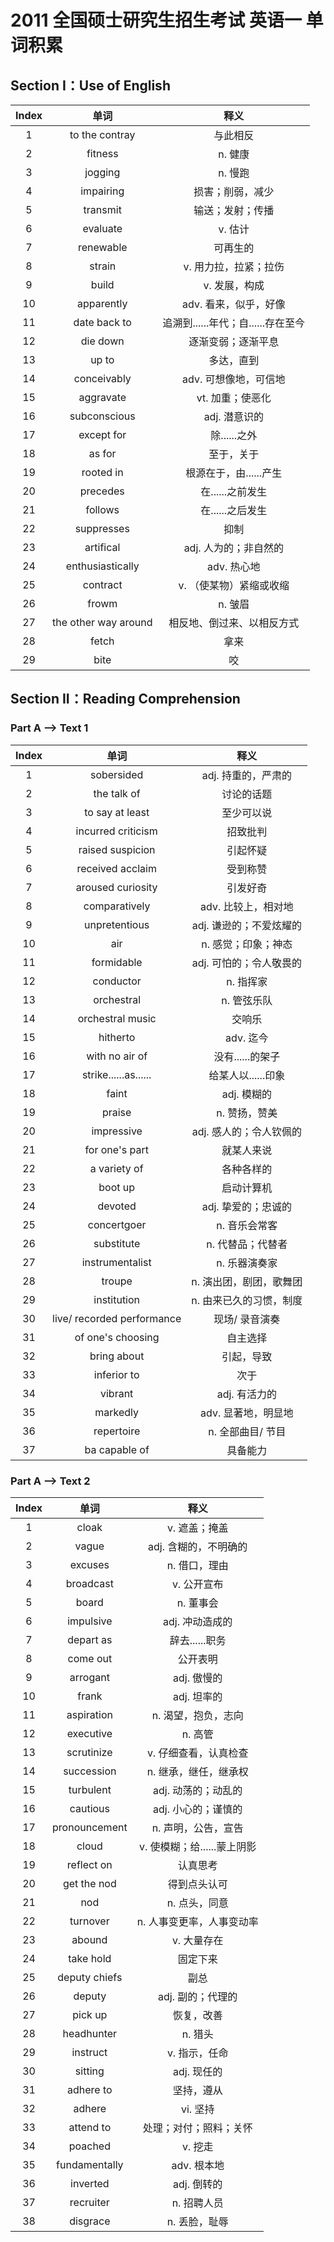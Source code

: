 # 2011 全国硕士研究生招生考试 英语一 单词积累

## Section I：Use of English

| Index |         单词         |                释义                |
| :---: | :------------------: | :--------------------------------: |
|   1   |    to the contray    |              与此相反              |
|   2   |       fitness        |              n. 健康               |
|   3   |       jogging        |              n. 慢跑               |
|   4   |      impairing       |          损害；削弱，减少          |
|   5   |       transmit       |          输送；发射；传播          |
|   6   |       evaluate       |              v. 估计               |
|   7   |      renewable       |              可再生的              |
|   8   |        strain        |       v. 用力拉，拉紧；拉伤        |
|   9   |        build         |           v. 发展，构成            |
|  10   |      apparently      |       adv. 看来，似乎，好像        |
|  11   |     date back to     | 追溯到......年代；自......存在至今 |
|  12   |       die down       |         逐渐变弱；逐渐平息         |
|  13   |        up to         |             多达，直到             |
|  14   |     conceivably      |       adv. 可想像地，可信地        |
|  15   |      aggravate       |          vt. 加重；使恶化          |
|  16   |     subconscious     |           adj. 潜意识的            |
|  17   |      except for      |            除......之外            |
|  18   |        as for        |             至于，关于             |
|  19   |      rooted in       |       根源在于，由......产生       |
|  20   |       precedes       |          在......之前发生          |
|  21   |       follows        |          在......之后发生          |
|  22   |      suppresses      |                抑制                |
|  23   |      artifical       |       adj. 人为的；非自然的        |
|  24   |   enthusiastically   |            adv. 热心地             |
|  25   |       contract       |      v. （使某物）紧缩或收缩       |
|  26   |        frowm         |              n. 皱眉               |
|  27   | the other way around |     相反地、倒过来、以相反方式     |
|  28   |        fetch         |                拿来                |
|  29   |         bite         |                 咬                 |

## Section II：Reading Comprehension

### Part A --> Text 1

| Index |            单词            |          释义           |
| :---: | :------------------------: | :---------------------: |
|   1   |         sobersided         |   adj. 持重的，严肃的   |
|   2   |        the talk of         |       讨论的话题        |
|   3   |      to say at least       |       至少可以说        |
|   4   |     incurred criticism     |        招致批判         |
|   5   |      raised suspicion      |        引起怀疑         |
|   6   |      received acclaim      |        受到称赞         |
|   7   |     aroused curiosity      |        引发好奇         |
|   8   |       comparatively        |   adv. 比较上，相对地   |
|   9   |       unpretentious        | adj. 谦逊的；不爱炫耀的 |
|  10   |            air             |   n. 感觉；印象；神态   |
|  11   |         formidable         | adj. 可怕的；令人敬畏的 |
|  12   |         conductor          |        n. 指挥家        |
|  13   |         orchestral         |       n. 管弦乐队       |
|  14   |      orchestral music      |         交响乐          |
|  15   |          hitherto          |        adv. 迄今        |
|  16   |       with no air of       |    没有......的架子     |
|  17   |    strike......as......    |   给某人以......印象    |
|  18   |           faint            |       adj. 模糊的       |
|  19   |           praise           |      n. 赞扬，赞美      |
|  20   |         impressive         | adj. 感人的；令人钦佩的 |
|  21   |       for one's part       |       就某人来说        |
|  22   |        a variety of        |       各种各样的        |
|  23   |          boot up           |       启动计算机        |
|  24   |          devoted           |   adj. 挚爱的；忠诚的   |
|  25   |        concertgoer         |      n. 音乐会常客      |
|  26   |         substitute         |    n. 代替品；代替者    |
|  27   |      instrumentalist       |      n. 乐器演奏家      |
|  28   |           troupe           | n. 演出团，剧团，歌舞团 |
|  29   |        institution         | n. 由来已久的习惯，制度 |
|  30   | live/ recorded performance |     现场/ 录音演奏      |
|  31   |     of one's choosing      |        自主选择         |
|  32   |        bring about         |       引起，导致        |
|  33   |        inferior to         |          次于           |
|  34   |          vibrant           |      adj. 有活力的      |
|  35   |          markedly          |   adv. 显著地，明显地   |
|  36   |         repertoire         |    n. 全部曲目/ 节目    |
|  37   |       ba capable of        |        具备能力         |

### Part A --> Text 2

| Index |     单词      |            释义             |
| :---: | :-----------: | :-------------------------: |
|   1   |     cloak     |        v. 遮盖；掩盖        |
|   2   |     vague     |    adj. 含糊的，不明确的    |
|   3   |    excuses    |        n. 借口，理由        |
|   4   |   broadcast   |         v. 公开宣布         |
|   5   |     board     |          n. 董事会          |
|   6   |   impulsive   |       adj. 冲动造成的       |
|   7   |   depart as   |       辞去......职务        |
|   8   |   come out    |          公开表明           |
|   9   |   arrogant    |         adj. 傲慢的         |
|  10   |     frank     |         adj. 坦率的         |
|  11   |  aspiration   |     n. 渴望，抱负，志向     |
|  12   |   executive   |           n. 高管           |
|  13   |  scrutinize   |    v. 仔细查看，认真检查    |
|  14   |  succession   |    n. 继承，继任，继承权    |
|  15   |   turbulent   |     adj. 动荡的；动乱的     |
|  16   |   cautious    |     adj. 小心的；谨慎的     |
|  17   | pronouncement |     n. 声明，公告，宣告     |
|  18   |     cloud     | v. 使模糊；给......蒙上阴影 |
|  19   |  reflect on   |          认真思考           |
|  20   |  get the nod  |        得到点头认可         |
|  21   |      nod      |        n. 点头，同意        |
|  22   |   turnover    |  n. 人事变更率，人事变动率  |
|  23   |    abound     |         v. 大量存在         |
|  24   |   take hold   |          固定下来           |
|  25   | deputy chiefs |            副总             |
|  26   |    deputy     |      adj. 副的；代理的      |
|  27   |    pick up    |         恢复，改善          |
|  28   |  headhunter   |           n. 猎头           |
|  29   |   instruct    |        v. 指示，任命        |
|  30   |    sitting    |         adj. 现任的         |
|  31   |   adhere to   |         坚持，遵从          |
|  32   |    adhere     |          vi. 坚持           |
|  33   |   attend to   |   处理；对付；照料；关怀    |
|  34   |    poached    |           v. 挖走           |
|  35   | fundamentally |         adv. 根本地         |
|  36   |   inverted    |         adj. 倒转的         |
|  37   |   recruiter   |         n. 招聘人员         |
|  38   |   disgrace    |        n. 丢脸，耻辱        |